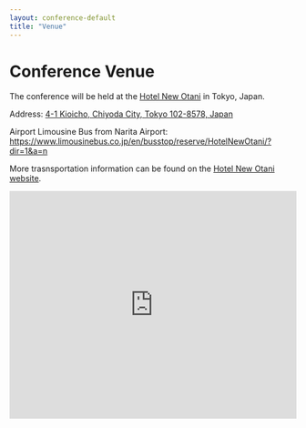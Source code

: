 ```yaml
---
layout: conference-default
title: "Venue"
---
```


# Conference Venue

The conference will be held at the [Hotel New Otani](https://www.newotani.co.jp/en/tokyo/) in Tokyo, Japan.

Address: [4-1 Kioicho, Chiyoda City, Tokyo 102-8578, Japan](https://maps.app.goo.gl/hV4t3v8UkvJFx7N18)

Airport Limousine Bus from Narita Airport: https://www.limousinebus.co.jp/en/busstop/reserve/HotelNewOtani/?dir=1&a=n

More trasnsportation information can be found on the [Hotel New Otani website](https://www.newotani.co.jp/en/tokyo/access/).





<iframe
  src="https://www.google.com/maps/embed?pb=!1m18!1m12!1m3!1d3241.380564178739!2d139.7301883152591!3d35.68234848019392!2m3!1f0!2f0!3f0!3m2!1i1024!2i768!4f13.1!3m3!1m2!1s0x60188c92f1983bfb%3A0x79c0b5d0a6ad7618!2s4-1%20Kioicho%2C%20Chiyoda%20City%2C%20Tokyo%20102-8578%2C%20Japan!5e0!3m2!1sen!2sus!4v1607684101151!5m2!1sen!2sus"
  width="100%"
  height="400"
  style="border:0;"
  allowfullscreen=""
  loading="lazy"
></iframe>

